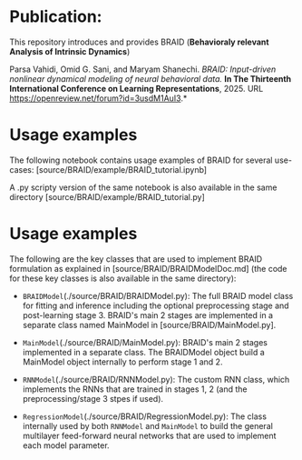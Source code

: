 # Publication:
This repository introduces and provides BRAID (**Behavioraly relevant Analysis of Intrinsic Dynamics**)

Parsa Vahidi, Omid G. Sani, and Maryam Shanechi. *BRAID: Input-driven nonlinear dynamical modeling of neural behavioral data.* **In The Thirteenth International Conference on Learning
Representations**, 2025. URL https://openreview.net/forum?id=3usdM1AuI3.*

# Usage examples
The following notebook contains usage examples of BRAID for several use-cases:
[source/BRAID/example/BRAID_tutorial.ipynb]

A .py scripty version of the same notebook is also available in the same directory [source/BRAID/example/BRAID_tutorial.py]

# Usage examples
The following are the key classes that are used to implement BRAID formulation as explained in [source/BRAID/BRAIDModelDoc.md] (the code for these key classes is also available in the same directory):

- `BRAIDModel`(./source/BRAID/BRAIDModel.py): The full BRAID model class for fitting and inference including the optional preprocessing stage and post-learning stage 3. BRAID's main 2 stages are implemented in a separate class named MainModel in [source/BRAID/MainModel.py].

- `MainModel`(./source/BRAID/MainModel.py): BRAID's main 2 stages implemented in a separate class. The BRAIDModel object build a MainModel object internally to perform stage 1 and 2.

- `RNNModel`(./source/BRAID/RNNModel.py): The custom RNN class, which implements the RNNs that are trained in stages 1, 2 (and the preprocessing/stage 3 stpes if used). 

- `RegressionModel`(./source/BRAID/RegressionModel.py): The class internally used by both `RNNModel` and `MainModel` to build the general multilayer feed-forward neural networks that are used to implement each model parameter. 
